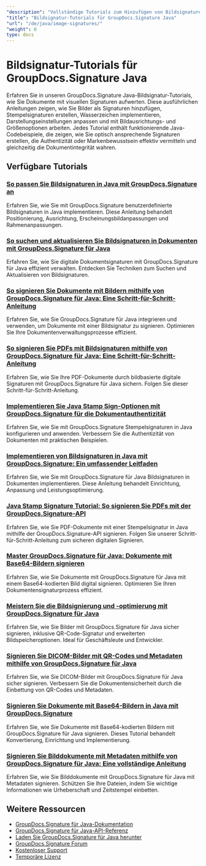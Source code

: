 ```yaml
---
"description": "Vollständige Tutorials zum Hinzufügen von Bildsignaturen, Wasserzeichen und Stempeln zu Dokumenten mit GroupDocs.Signature für Java."
"title": "Bildsignatur-Tutorials für GroupDocs.Signature Java"
"url": "/de/java/image-signatures/"
"weight": 6
type: docs
---
```

# Bildsignatur-Tutorials für GroupDocs.Signature Java

Erfahren Sie in unseren GroupDocs.Signature Java-Bildsignatur-Tutorials, wie Sie Dokumente mit visuellen Signaturen aufwerten. Diese ausführlichen Anleitungen zeigen, wie Sie Bilder als Signaturen hinzufügen, Stempelsignaturen erstellen, Wasserzeichen implementieren, Darstellungseinstellungen anpassen und mit Bildausrichtungs- und Größenoptionen arbeiten. Jedes Tutorial enthält funktionierende Java-Codebeispiele, die zeigen, wie Sie optisch ansprechende Signaturen erstellen, die Authentizität oder Markenbewusstsein effektiv vermitteln und gleichzeitig die Dokumentintegrität wahren.

## Verfügbare Tutorials

### [So passen Sie Bildsignaturen in Java mit GroupDocs.Signature an](./customize-image-signatures-java-groupdocs-signature/)
Erfahren Sie, wie Sie mit GroupDocs.Signature benutzerdefinierte Bildsignaturen in Java implementieren. Diese Anleitung behandelt Positionierung, Ausrichtung, Erscheinungsbildanpassungen und Rahmenanpassungen.

### [So suchen und aktualisieren Sie Bildsignaturen in Dokumenten mit GroupDocs.Signature für Java](./groupdocs-signature-java-image-signatures/)
Erfahren Sie, wie Sie digitale Dokumentsignaturen mit GroupDocs.Signature für Java effizient verwalten. Entdecken Sie Techniken zum Suchen und Aktualisieren von Bildsignaturen.

### [So signieren Sie Dokumente mit Bildern mithilfe von GroupDocs.Signature für Java: Eine Schritt-für-Schritt-Anleitung](./sign-documents-image-groupdocs-signature-java/)
Erfahren Sie, wie Sie GroupDocs.Signature für Java integrieren und verwenden, um Dokumente mit einer Bildsignatur zu signieren. Optimieren Sie Ihre Dokumentenverwaltungsprozesse effizient.

### [So signieren Sie PDFs mit Bildsignaturen mithilfe von GroupDocs.Signature für Java: Eine Schritt-für-Schritt-Anleitung](./sign-pdf-image-signature-groupdocs-java/)
Erfahren Sie, wie Sie Ihre PDF-Dokumente durch bildbasierte digitale Signaturen mit GroupDocs.Signature für Java sichern. Folgen Sie dieser Schritt-für-Schritt-Anleitung.

### [Implementieren Sie Java Stamp Sign-Optionen mit GroupDocs.Signature für die Dokumentauthentizität](./implement-java-stamp-sign-options-groupdocs-signature/)
Erfahren Sie, wie Sie mit GroupDocs.Signature Stempelsignaturen in Java konfigurieren und anwenden. Verbessern Sie die Authentizität von Dokumenten mit praktischen Beispielen.

### [Implementieren von Bildsignaturen in Java mit GroupDocs.Signature: Ein umfassender Leitfaden](./mastering-image-signatures-java-groupdocs/)
Erfahren Sie, wie Sie mit GroupDocs.Signature für Java Bildsignaturen in Dokumenten implementieren. Diese Anleitung behandelt Einrichtung, Anpassung und Leistungsoptimierung.

### [Java Stamp Signature Tutorial: So signieren Sie PDFs mit der GroupDocs.Signature-API](./java-groupdocs-signature-stamp-tutorial/)
Erfahren Sie, wie Sie PDF-Dokumente mit einer Stempelsignatur in Java mithilfe der GroupDocs.Signature-API signieren. Folgen Sie unserer Schritt-für-Schritt-Anleitung zum sicheren digitalen Signieren.

### [Master GroupDocs.Signature für Java: Dokumente mit Base64-Bildern signieren](./groupdocs-signature-java-base64-image/)
Erfahren Sie, wie Sie Dokumente mit GroupDocs.Signature für Java mit einem Base64-kodierten Bild digital signieren. Optimieren Sie Ihren Dokumentensignaturprozess effizient.

### [Meistern Sie die Bildsignierung und -optimierung mit GroupDocs.Signature für Java](./groupdocs-signature-java-image-optimization/)
Erfahren Sie, wie Sie Bilder mit GroupDocs.Signature für Java sicher signieren, inklusive QR-Code-Signatur und erweiterten Bildspeicheroptionen. Ideal für Geschäftsleute und Entwickler.

### [Signieren Sie DICOM-Bilder mit QR-Codes und Metadaten mithilfe von GroupDocs.Signature für Java](./sign-dicom-images-groupdocs-signature-java/)
Erfahren Sie, wie Sie DICOM-Bilder mit GroupDocs.Signature für Java sicher signieren. Verbessern Sie die Dokumentensicherheit durch die Einbettung von QR-Codes und Metadaten.

### [Signieren Sie Dokumente mit Base64-Bildern in Java mit GroupDocs.Signature](./sign-document-base64-image-groupdocs-signature-java/)
Erfahren Sie, wie Sie Dokumente mit Base64-kodierten Bildern mit GroupDocs.Signature für Java signieren. Dieses Tutorial behandelt Konvertierung, Einrichtung und Implementierung.

### [Signieren Sie Bilddokumente mit Metadaten mithilfe von GroupDocs.Signature für Java: Eine vollständige Anleitung](./sign-image-documents-metadata-groupdocs-signature-java/)
Erfahren Sie, wie Sie Bilddokumente mit GroupDocs.Signature für Java mit Metadaten signieren. Schützen Sie Ihre Dateien, indem Sie wichtige Informationen wie Urheberschaft und Zeitstempel einbetten.

## Weitere Ressourcen

- [GroupDocs.Signature für Java-Dokumentation](https://docs.groupdocs.com/signature/java/)
- [GroupDocs.Signature für Java-API-Referenz](https://reference.groupdocs.com/signature/java/)
- [Laden Sie GroupDocs.Signature für Java herunter](https://releases.groupdocs.com/signature/java/)
- [GroupDocs.Signature Forum](https://forum.groupdocs.com/c/signature)
- [Kostenloser Support](https://forum.groupdocs.com/)
- [Temporäre Lizenz](https://purchase.groupdocs.com/temporary-license/)